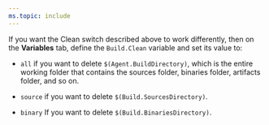 ```yaml
---
ms.topic: include
---
```


If you want the Clean switch described above to work differently, then on the **Variables** tab, define the `Build.Clean` variable and set its value to:

* `all` if you want to delete `$(Agent.BuildDirectory)`, which is the entire working folder that contains the sources folder, binaries folder, artifacts folder, and so on.

* `source` if you want to delete `$(Build.SourcesDirectory)`.

* `binary` If you want to delete `$(Build.BinariesDirectory)`.
